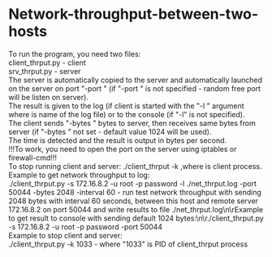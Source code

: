 # Network-throughput-between-two-hosts
To run the program, you need two files:<br/>
client_thrput.py - client<br/>
srv_thrput.py - server<br/>
The server is automatically copied to the server and automatically launched on the server on port \"-port <PORT>\" (if \"-port <PORT>\" is not specified - random free port will be listen on server).<br/>
The result is given to the log (if client is started with the \"-l <LOG>\" argument where <LOG> is name of the log file) or to the console (if \"-l\" is not specified).<br/>
The client sends \"-bytes <BYTES>\" bytes to server, then receives same bytes from server (if \"-bytes <BYTES>\" not set - default value 1024 will be used).<br/>
The time is detected and the result is output in bytes per second.<br/>
!!!To work, you need to open the port on the server using iptables or firewall-cmd!!!<br/>
To stop running client and server: ./client_thrput -k <PID> ,where <PID> is client process.<br/>
Example to get network throughput to log:<br/>
./client_thrput.py -s 172.16.8.2 -u root -p password -l ./net_thrput.log -port 50044 -bytes 2048 -interval 60 - run test network throughput with sending 2048 bytes with interval 60 seconds, between this host and remote server 172.16.8.2 on port 50044 and write results to file ./net_thrput.log\n\rExample to get result to console with sending default 1024 bytes:\n\r./client_thrput.py -s 172.16.8.2 -u root -p password -port 50044<br/>
Example to stop client and server:<br/>
./client_thrput.py -k 1033 - where \"1033\" is PID of client_thrput process<br/>
